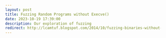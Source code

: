 ```yaml
---
layout: post
title: Fuzzing Random Programs without Execve()
date: 2023-10-19 17:39:00
description: Our exploration of fuzzing
redirect: http://lcamtuf.blogspot.com/2014/10/fuzzing-binaries-without-execve.html
---
```


